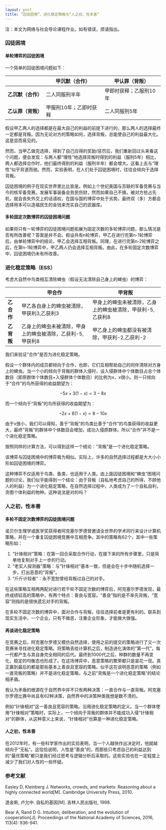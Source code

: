 ```yaml
---
layout: post
title: “囚徒困境”，进化稳定策略与“人之初，性本善”
---
```


注：本文为网络与社会导论课程作业。如有错误，烦请指出。

### 囚徒困境

#### 单轮博弈的囚徒困境

一个简单的囚徒困境问题如下：

| |甲沉默（合作）|甲认罪（背叛）|
|-|-|-|
|__乙沉默（合作）__|二人同服刑半年|甲即时获释；乙服刑10年|
|__乙认罪（背叛）__|甲服刑10年；乙即时获释|二人同服刑5年|

假设甲乙两人的选择都是在最大自己的利益的前提下进行的，那么两人的选择最终一定都是背叛。因为无论对方的策略如何，选择背叛，总能使自己的利益最大化。这是显而易见的。

然而，当甲乙做完选择，得到了自己应得的奖励/惩罚后，我们重新回过头来看这个问题，便会发现：与两人都“理性”地选择背叛时得到的利益（服刑5年）相比，两人都选择合作时，他们最终得到的利益（服刑半年）都会增大。这看上去与“理性”似乎背道而驰。然而，实验表明，在人们处于囚徒困境时，往往会倾向于选择背叛。

囚徒困境的例子在现实世界里比比皆是。例如上个世纪美国与苏联的军备竞赛与当今的核军备竞赛。发展军事装备会劳民伤财，然而如果自己不搞，被对方抢占先机，就会丧失外交上的话语权，在国与国的博弈中处于劣势。最终双（多）方都会选择用本可以造福民生的金钱来充实自己的武器库。

#### 多轮固定次数博弈的囚徒困境问题

如果将只有一轮博弈的囚徒困境问题拓展为固定次数的多轮博弈问题，那么情况是否有所改善呢？答案是并不会。假设共有n轮博弈，甲乙在进行完第n-1轮博弈后，由单轮博弈中的结论，甲乙会选择互相背叛。同理，在进行完第n-2轮博弈之后，在第n-1轮博弈中，甲乙两人仍会选择互相背叛。由此，在多轮固定次数博弈中，囚徒困境仍未有所改善。

### 进化稳定策略（ESS）

考虑大自然中鸟类相互清除蜱虫（假设无法清除自己身上的蜱虫）的博弈：

| |甲合作|甲背叛|
|-|-|-|
|__乙合作__|甲乙各自身上的蜱虫被清除，甲获利3,乙获利3|甲身上的蜱虫未被清除，乙身上的蜱虫被清除，甲获利-5,乙获利8|
|__乙背叛__|乙身上的蜱虫未被清除，甲身上的蜱虫被清除，乙获利-5,甲获利8|甲乙身上的蜱虫都没有被清除，甲获利-2,乙获利-2|

我们来验证“合作”是否为进化稳定策略。

假设一个群体内的成员都倾向于合作，也即，它们互相帮助自己的同伴清除对方身上的蜱虫。当一个小的倾向于背叛的群体入侵时，设入侵群体中个体数目占总个体数目（即原群体个体数目+入侵群体个体数目）的比例为x，x很小。则一只倾向于“合作”的鸟所获得的收益期望为：

$$
-5x + 3(1-x) = 3 - 8x
$$

而一个倾向于“背叛”的鸟所获得的收益期望为：

$$
-2x + 8(1-x) = 8 - 10x
$$

由于x很小，我们可以得知，善于“背叛”的鸟类比善于“合作”的鸟类获得的收益更大，最终“背叛”的群体中个体数目会增加，成功入侵原群体。所以“合作”并不是一个进化稳定策略。

按照同样的计算方法，可以得到这样一个结论：“背叛”是一个进化稳定策略。

该博弈与囚徒困境中的博弈极为相似。实际上，许多的自然选择过程都是大大小小形如囚徒困境的博弈。

这种博弈不仅适用于鸟类、鱼类，也适用于人类。由上面囚徒困境和“蜱虫”困境问题的讨论，我们似乎能得到一个结论：由于背叛（自私地考虑自己的所得，不顾他人的利益）为一个进化稳定策略，在自然选择过程中，人类成为了一个自私自利，贪图个体利益的物种。这种说法是对的吗？

### 人之初，性本善

#### 多轮不固定次数博弈的囚徒困境问题

诺贝尔生理学或医学奖获得者阿克塞尔罗德曾邀请全世界的学术同行来设计计算机策略，并在一个重复囚徒困境竞赛中互相竞争。其中的策略有62个，其中一些策略形如：

1. “针锋相对”策略：在第一回合采取合作行动，在接下来的所有步骤里，只是简单地复制对手上一步的行动。
2. “老实人探测器”策略：与“针锋相对”基本一致，但是会在十步中随机选择一步，打出恶意的“背叛”。
3. “斤斤计较者”：永不宽恕曾经背叛过自己的对手。

在这些策略互相两两配对进行若干轮不固定次数的博弈后，阿克塞尔罗德发现，最终成绩较高的策略中，有两个特点：善良与宽容。“善良”指的是不率先背叛，“宽容”则指的是很快遗忘对手的背叛。

在多轮不固定次数的博弈中，面对合作与背叛，往往选择前者是更有利的。联系到现实生活中，一个企业，只有不做恶，注重企业形象，才能做大做强。

#### 再谈进化稳定策略

在竞赛之后，阿克塞尔罗德又模仿自然选择，使用之前的提交的策略进行了又一次竞赛来寻找进化稳定策略。将策略丢给计算机之后，制造进化演体的“第一代”，每一代都产生与其自身完全相同的后代。最终到1000代之后，种群的数量不再变化，稳定的均衡态也形成了。在这场博弈中，恶意策略的繁荣都只是昙花一现。真正赢到最后的都是那些基本上善良且宽容的策略。似乎这在说明恶意的策略（例如一直背叛的策略）并不是进化稳定策略，与之前“背叛是一个进化稳定策略”的结论相矛盾。

我认为矛盾的根源在于自然界中并不只有两种决策：一直合作与一直背叛。阿克塞尔罗德比赛中尚且有62种决策，自然界中的决策种类我想是数不清的。

例如“针锋相对”这一善良且宽容的策略。沿用进化稳定策略的定义。当一个群体使用“针锋相对”策略时，实际上，一个倾向于背叛的群体并不能成功入侵“针锋相对”的群体，从这种意义上来说，“针锋相对”也算是一种进化稳定策略。

#### 人之初，性本善

在2012年时，有一些科学家作出的实验表明，当一个人越快作出决定时，他就越倾向于“无私”。这恰恰说明，人性是“善良”的，而那些只考虑自己的利益达到的“最优策略”都只是我们经过思考与逻辑分析后采取的。这些实验也在一定程度上减少了我们对人性的一些怀疑。


### 参考文献

<p style="text-indent:0">Easley D, Kleinberg J. Networks, crowds, and markets: Reasoning about a highly connected world[M]. Cambridge University Press, 2010.</p>

<p style="text-indent:0">道金斯, 卢允中. 自私的基因[M]. 吉林人民出版社, 1998.</p>

<p style="text-indent:0">Bear A, Rand D G. Intuition, deliberation, and the evolution of cooperation[J]. Proceedings of the National Academy of Sciences, 2016, 113(4): 936-941.</p>

